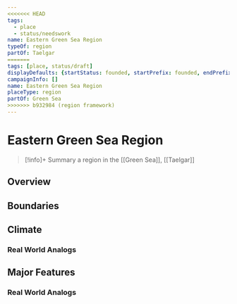 ```yaml
---
<<<<<<< HEAD
tags:
  - place
  - status/needswork
name: Eastern Green Sea Region
typeOf: region
partOf: Taelgar
=======
tags: [place, status/draft]
displayDefaults: {startStatus: founded, startPrefix: founded, endPrefix: destroyed, endStatus: destroyed, definitiveArticle: ""}
campaignInfo: []
name: Eastern Green Sea Region
placeType: region
partOf: Green Sea
>>>>>>> b932984 (region framework)
---
```

# Eastern Green Sea Region
>[!info]+ Summary
> a region in the [[Green Sea]], [[Taelgar]]

## Overview


## Boundaries


## Climate


### Real World Analogs


## Major Features


### Real World Analogs